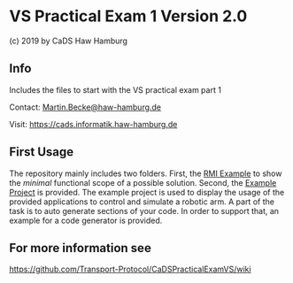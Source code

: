 # VS Practical Exam 1 Version 2.0
(c) 2019 by CaDS Haw Hamburg

## Info
Includes the files to start with the VS practical exam part 1

Contact: Martin.Becke@haw-hamburg.de

Visit: https://cads.informatik.haw-hamburg.de

## First Usage
The repository mainly includes two folders.
First, the [RMI Example](https://github.com/Transport-Protocol/CaDSPracticalExamVS/CaDS_RMI_Example) to show the _minimal_ functional scope of a possible solution.
Second, the [Example Project](https://github.com/Transport-Protocol/CaDSPracticalExamVS/VSEclipseExampleProject) is provided.
The example project is used to display the usage of the provided applications to control and simulate a robotic arm.
A part of the task is to auto generate sections of your code. In order to support that, an example for a code generator is provided.

## For more information see
https://github.com/Transport-Protocol/CaDSPracticalExamVS/wiki
